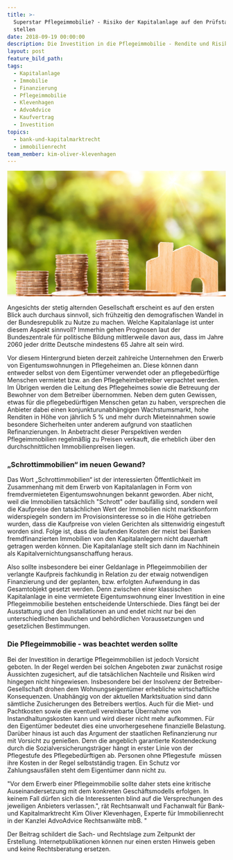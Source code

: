 ```yaml
---
title: >-
  Superstar Pflegeimmobilie? - Risiko der Kapitalanlage auf den Prüfstand
  stellen
date: 2018-09-19 00:00:00
description: Die Investition in die Pflegeimmobilie - Rendite und Risiko
layout: post
feature_bild_path:
tags:
  - Kapitalanlage
  - Immobilie
  - Finanzierung
  - Pflegeimmobilie
  - Klevenhagen
  - AdvoAdvice
  - Kaufvertrag
  - Investition
topics:
  - bank-und-kapitalmarktrecht
  - immobilienrecht
team_member: kim-oliver-klevenhagen
---
```


![](/uploads/money-2724245-1920.jpg)

Angesichts der stetig alternden Gesellschaft erscheint es auf den ersten Blick auch durchaus sinnvoll, sich frühzeitig den demografischen Wandel in der Bundesrepublik zu Nutze zu machen. Welche Kapitalanlage ist unter diesem Aspekt sinnvoll? Immerhin gehen Prognosen laut der Bundeszentrale für politische Bildung mittlerweile davon aus, dass im Jahre 2060 jeder dritte Deutsche mindestens 65 Jahre alt sein wird.

Vor diesem Hintergrund bieten derzeit zahlreiche Unternehmen den Erwerb von Eigentumswohnungen in Pflegeheimen an. Diese können dann entweder selbst von dem Eigentümer verwendet oder an pflegebedürftige Menschen vermietet bzw. an den Pflegeheimbetreiber verpachtet werden. Im Übrigen werden die Leitung des Pflegeheimes sowie die Betreuung der Bewohner von dem Betreiber übernommen. Neben dem guten Gewissen, etwas für die pflegebedürftigen Menschen getan zu haben, versprechen die Anbieter dabei einen konjunkturunabhängigen Wachstumsmarkt, hohe Renditen in Höhe von jährlich 5 % und mehr durch Mieteinnahmen sowie besondere Sicherheiten unter anderem aufgrund von staatlichen Refinanzierungen. In Anbetracht dieser Perspektiven werden Pflegeimmobilien regelmäßig zu Preisen verkauft, die erheblich über den durchschnittlichen Immobilienpreisen liegen.

### „Schrottimmobilien“ im neuen Gewand?

Das Wort „Schrottimmobilien“ ist der interessierten Öffentlichkeit im Zusammenhang mit dem Erwerb von Kapitalanlagen in Form von fremdvermieteten Eigentumswohnungen bekannt geworden. Aber nicht, weil die Immobilien tatsächlich "Schrott" oder baufällig sind, sondern weil die Kaufpreise den tatsächlichen Wert der Immobilien nicht marktkonform widerspiegeln sondern im Provisionsinteresse so in die Höhe getrieben wurden, dass die Kaufpreise von vielen Gerichten als sittenwidrig eingestuft worden sind. Folge ist, dass die laufenden Kosten der meist bei Banken fremdfinanzierten Immobilien von den Kapitalanlegern nicht dauerhaft getragen werden können. Die Kapitalanlage stellt sich dann im Nachhinein als Kapitalvernichtungsanschaffung heraus. 

Also sollte insbesondere bei einer Geldanlage in Pflegeimmobilien der verlangte Kaufpreis fachkundig in Relation zu der etwaig notwendigen Finanzierung und der geplanten, bzw. erfolgten Aufwendung in das Gesamtobjekt gesetzt werden. Denn zwischen einer klassischen Kapitalanlage in eine vermietete Eigentumswohnung einer Investition in eine Pflegeimmobilie bestehen entscheidende Unterschiede. Dies fängt bei der Ausstattung und den Installationen an und endet nicht nur bei den unterschiedlichen baulichen und behördlichen Voraussetzungen und gesetzlichen Bestimmungen. 

### Die Pflegeimmobilie - was beachtet werden sollte

Bei der Investition in derartige Pflegeimmobilien ist jedoch Vorsicht geboten. In der Regel werden bei solchen Angeboten zwar zunächst rosige Aussichten zugesichert, auf die tatsächlichen Nachteile und Risiken wird hingegen nicht hingewiesen. Insbesondere bei der Insolvenz der Betreiber-Gesellschaft drohen dem Wohnungseigentümer erhebliche wirtschaftliche Konsequenzen. Unabhängig von der aktuellen Marktsituation sind dann sämtliche Zusicherungen des Betreibers wertlos. Auch für die Miet- und Pachtkosten sowie die eventuell vereinbarte Übernahme von Instandhaltungskosten kann und wird dieser nicht mehr aufkommen. Für den Eigentümer bedeutet dies eine unvorhergesehene finanzielle Belastung. Darüber hinaus ist auch das Argument der staatlichen Refinanzierung nur mit Vorsicht zu genießen. Denn die angeblich garantierte Kostendeckung durch die Sozialversicherungsträger hängt in erster Linie von der Pflegestufe des Pflegebedürftigen ab. Personen ohne Pflegestufe  müssen ihre Kosten in der Regel selbstständig tragen. Ein Schutz vor Zahlungsausfällen steht dem Eigentümer dann nicht zu.

"Vor dem Erwerb einer Pflegeimmobilie sollte daher stets eine kritische Auseinandersetzung mit dem konkreten Geschäftsmodells erfolgen. In keinem Fall dürfen sich die Interessenten blind auf die Versprechungen des jeweiligen Anbieters verlassen.", rät Rechtsanwalt und Fachanwalt für Bank- und Kapitalmarktrecht Kim Oliver Klevenhagen, Experte für Immobilienrecht in der Kanzlei AdvoAdvice Rechtsanwälte mbB. " 

Der Beitrag schildert die Sach- und Rechtslage zum Zeitpunkt der Erstellung. Internetpublikationen können nur einen ersten Hinweis geben und keine Rechtsberatung ersetzen.